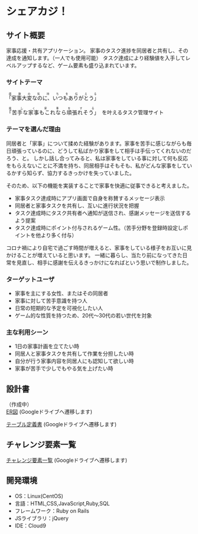 # シェアカジ！


## サイト概要

家事応援・共有アプリケーション。
家事のタスク進捗を同居者と共有し、その達成を通知します。（一人でも使用可能）
タスク達成により経験値を入手してレベルアップするなど、ゲーム要素も盛り込まれています。



### サイトテーマ

<ruby>「家事大変なのに、いつもありがとう」<rp>（</rp><rt>感謝の気持ちを伝える</rt><rp>）</rp></ruby>  

<ruby>「苦手な家事もこれなら頑張れそう」　<rp>（</rp><rt>楽しく家事をする</rt><rp>）</rp></ruby>を叶えるタスク管理サイト



### テーマを選んだ理由

同居者と「家事」について揉めた経験があります。家事を苦手に感じながらも毎日頑張っているのに、どうして私ばかり家事をして相手は手伝ってくれないのだろう、と。
しかし話し合ってみると、私は家事をしている事に対して何も反応をもらえないことに不満を持ち、同居相手はそもそも、私がどんな家事をしているかすら知らず、協力するきっかけを失っていました。

そのため、以下の機能を実装することで家事を快適に従事できると考えました。
- 家事タスク達成時にアプリ画面で自身を称賛するメッセージ表示
- 同居者と家事タスクを共有し、互いに進行状況を把握
- タスク達成時にタスク共有者へ通知が送信され、感謝メッセージを送信するよう提案
- タスク達成時にポイント付与されるゲーム性。（苦手分野を登録時設定しポイントを他より多く付与）

コロナ禍により自宅で過ごす時間が増えると、家事をしている様子をお互いに見かけることが増えていると思います。
一緒に暮らし、当たり前になってきた日常を見直し、相手に感謝を伝えるきっかけになればという思いで制作しました。


### ターゲットユーザ
- 家事を主にする女性、またはその同居者
- 家事に対して苦手意識を持つ人
- 日常の短期的な予定を可視化したい人
- ゲーム的な性質を持つため、20代〜30代の若い世代を対象


### 主な利用シーン
- 1日の家事計画を立てたい時
- 同居人と家事タスクを共有して作業を分担したい時
- 自分が行う家事内容を同居人にも認知して欲しい時
- 家事が苦手で少しでもやる気を上げたい時

## 設計書
（作成中）   
[ER図](https://drive.google.com/file/d/1qtY9L-8d12gKAKCLG8w70QsatPRycV3V/view?usp=sharing) (Googleドライブへ遷移します)  

[テーブル定義書](https://docs.google.com/spreadsheets/d/1Tsf3seCXfeGgbLMia5bq7qAarhLrrHYAw_HwPMXFcog/edit?usp=sharing) (Googleドライブへ遷移します)


## チャレンジ要素一覧
[チャレンジ要素一覧](https://docs.google.com/spreadsheets/d/1RDJXXQcIF9wwW1L5H5eO5f9nbvb4ua-7ZU-DytNYDH4/edit?usp=sharing) (Googleドライブへ遷移します)

## 開発環境
- OS：Linux(CentOS)
- 言語：HTML,CSS,JavaScript,Ruby,SQL
- フレームワーク：Ruby on Rails
- JSライブラリ：jQuery
- IDE：Cloud9
